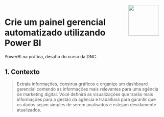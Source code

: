 <img align="right" width="100" height="100" src="img/rossmann-logo.png"/>

# Crie um painel gerencial automatizado utilizando Power BI

PowerBI na prática, desafio do curso da DNC.

## 1. Contexto
> Extraia informações, construa gráficos e organize um dashboard gerencial contendo as informações mais relevantes para uma agência de marketing digital. Você definirá as visualizações que trarão mais informações para a gestão da agência e trabalhará para garantir que os dados sejam simples de serem analisados e estejam devidamente atualizados.
